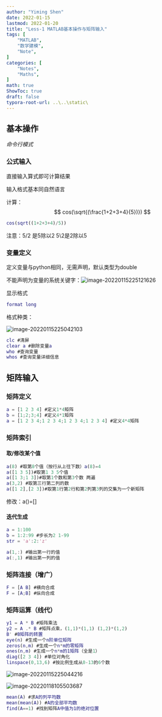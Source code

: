 ```yaml
---
author: "Yiming Shen"
date: 2022-01-15
lastmod: 2022-01-20
title: "Less-1 MATLAB基本操作与矩阵输入"
tags: [
    "MATLAB",
    "数学建模",
    "Note",
]
categories: [
    "Notes", 
    "Maths",
]
math: true
ShowToc: true
draft: false
typora-root-url: ..\..\static\
---
```


## 基本操作

*命令行模式*

### 公式输入

直接输入算式即可计算结果

输入格式基本同自然语言

计算：
$$
cos(\sqrt{(\frac{1+2+3+4}{5})})
$$


```MATLAB
cos(sqrt((1+2+3+4)/5))
```

注意：5/2 是5除以2 5\2是2除以5

### 变量定义

定义变量与python相同，无需声明，默认类型为double

不能声明为变量的系统关键字：![image-20220115225121626](/Less-1-MATLAB基础.assets/image-20220115225121626.png)

显示格式

```matlab
format long
```

格式种类：

![image-20220115225042103](/Less-1-MATLAB基础.assets/image-20220115225042103.png)

```matlab
clc #清屏
clear a #删除变量a
who #查询变量
whos #查询变量详细信息
```







## 矩阵输入

### 矩阵定义

```matlab
a = [1 2 3 4] #定义1*4矩阵
b = [1;2;3;4] #定义4*1矩阵
a = [1 2 3 4;1 2 3 4;1 2 3 4;1 2 3 4] #定义4*4矩阵

```

### 矩阵索引

#### 取/修改某个值

```matlab
a(8) #取第8个值（按行从上往下数）a(8)=4
a([1 3 5])#取第1 3 5个值
a([1 3;1 3])#取第1个数和第3个数 两遍
a(3,2) #取第三行第二列的数
a([1 2],[2 3])#取第1行第2行和第2列第3列的交集为一个新矩阵
```

修改：a()=[]

#### 迭代生成

```matlab
a = 1:100
b = 1:2:99 #步长为2 1-99
str = 'a':2:'z'

a(1,:) #输出第一行的值
a(:,1) #输出第一列的值
```

### 矩阵连接（增广）

``` matlab
F = [A B] #横向合成
F = [A;B] #纵向合成

```

### 矩阵运算（线代）

```matlab
y1 = A * B #矩阵乘法
y2 = A .* B #矩阵点乘，(1,1)*(1,1) (1,2)*(1,2)
B' #B矩阵的转置
eye(n) #生成一个n阶单位矩阵
zeros(n,m) #生成一个n*m的零矩阵
ones(n,m) #生成一个n*m的1矩阵（全是1）
diag([2 3 4]) #单位对角化
linspace(0,13,6) #按比例生成从0-13的6个数


```

![image-20220115225044216](/Less-1-MATLAB基础.assets/image-20220118103144216.png)

![image-20220118105503687](/Less-1-MATLAB基础.assets/image-20220118105503687.png)


```matlab
mean(A) #求A的列平均数
mean(mean(A)) #A的全部平均数
find(A==1) #找到矩阵A中值为1的绝对位置
```

